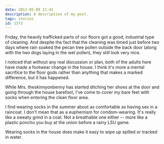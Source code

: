 ```yaml
---
date: 2012-05-08 21:41
description: A description of my post.
tags: stories
id: 1373
---
```

Friday, the heavily trafficked parts of our floors got a good, industrial type of cleaning. And despite the fact that the cleaning was timed just before two days where rain soaked the pecan tree pollen outside the back door (along with the two dogs laying in the wet pollen), they still look very nice. 

I noticed that without any real discussion or plan, both of the adults here have made a footwear change in the house.  I think it's more a mental sacrifice to the floor gods rather than anything that makes a marked difference, but it has happened. 
<!--more-->

While Mrs. theskinnyonbenny has started ditching her shoes at the door and going through the house barefoot, I've come to cover my bare feet with socks when entering the clean floor area. 

I find wearing socks in the summer about as comfortable as having sex in a raincoat. I don't mean that as a euphemism for condom-wearing. It's really like a sweaty grind in a coat. Not a breathable one either -- more like a plastic poncho you buy at the union before a rainy LSU game. 

Wearing socks in the house does make it easy to wipe up spilled or tracked in water.